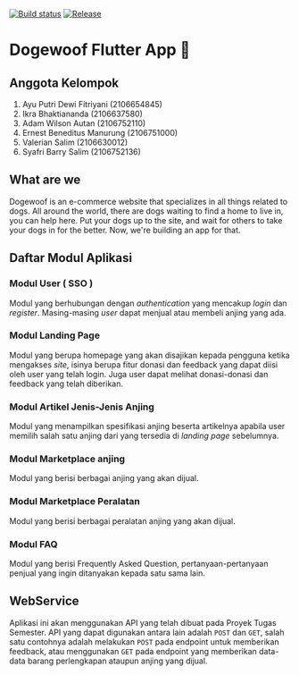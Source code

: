 [![Build status](https://build.appcenter.ms/v0.1/apps/92418837-9f7d-4633-86c6-0f8fafd1bf94/branches/main/badge)](https://appcenter.ms)
[![Release](https://github.com/PBP-E06/Flutter-Dogewoof/actions/workflows/release.yaml/badge.svg)](https://github.com/PBP-E06/Flutter-Dogewoof/actions/workflows/release.yaml)

# Dogewoof Flutter App :dog:

## Anggota Kelompok
1. Ayu Putri Dewi Fitriyani (2106654845)
2. Ikra Bhaktiananda (2106637580)
3. Adam Wilson Autan (2106752110)
4. Ernest Beneditus Manurung (2106751000)
5. Valerian Salim (2106630012)
6. Syafri Barry Salim (2106752136)

## What are we

Dogewoof is an e-commerce website that specializes in all things related to dogs. All around the world, there are dogs waiting to find a home to live in, you can help here. Put your dogs up to the site, and wait for others to take your dogs in for the better. Now, we're building an app for that.

## Daftar Modul Aplikasi

### Modul User ( SSO )
Modul yang berhubungan dengan *authentication* yang mencakup *login* dan *register*. Masing-masing *user* dapat menjual atau membeli anjing yang ada.

### Modul Landing Page 
Modul yang berupa homepage yang akan disajikan kepada pengguna ketika mengakses *site*, isinya berupa fitur donasi dan feedback yang dapat diisi oleh user yang telah login. Juga user dapat melihat donasi-donasi dan feedback yang telah diberikan.

### Modul Artikel Jenis-Jenis Anjing
Modul yang menampilkan spesifikasi anjing beserta artikelnya apabila user memilih salah satu anjing dari yang tersedia di *landing page* sebelumnya.

### Modul Marketplace anjing
Modul yang berisi berbagai anjing yang akan dijual.

### Modul Marketplace Peralatan
Modul yang berisi berbagai peralatan anjing yang akan dijual.

### Modul FAQ
Modul yang berisi Frequently Asked Question, pertanyaan-pertanyaan penjual yang ingin ditanyakan kepada satu sama lain.

## WebService
Aplikasi ini akan menggunakan API yang telah dibuat pada Proyek Tugas Semester. API yang dapat digunakan antara lain adalah `POST` dan `GET`, salah satu contohnya adalah melakukan `POST` pada endpoint untuk memberikan feedback, atau menggunakan `GET` pada endpoint yang memberikan data-data barang perlengkapan ataupun anjing yang dijual.
